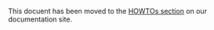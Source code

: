 This docuent has been moved to the [HOWTOs section](https://docs.peeringdb.com/howtos/) on our documentation site.
